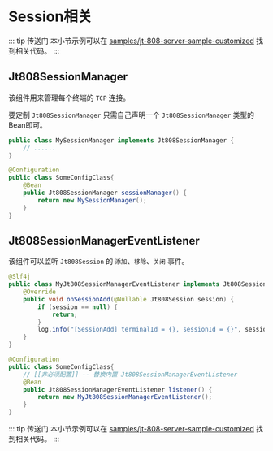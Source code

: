 # Session相关

::: tip 传送门
本小节示例可以在 [samples/jt-808-server-sample-customized](https://github.com/hylexus/jt-framework/tree/master/samples/jt-808-server-sample-customized) 找到相关代码。
:::

## Jt808SessionManager

该组件用来管理每个终端的 `TCP` 连接。

要定制 `Jt808SessionManager` 只需自己声明一个 `Jt808SessionManager` 类型的Bean即可。

```java
public class MySessionManager implements Jt808SessionManager {
    // ......
}
```

```java
@Configuration
public class SomeConfigClass{
    @Bean
    public Jt808SessionManager sessionManager() {
        return new MySessionManager();
    }
}
```

## Jt808SessionManagerEventListener

该组件可以监听 `Jt808Session` 的 `添加`、`移除`、`关闭` 事件。

```java
@Slf4j
public class MyJt808SessionManagerEventListener implements Jt808SessionManagerEventListener {
    @Override
    public void onSessionAdd(@Nullable Jt808Session session) {
        if (session == null) {
            return;
        }
        log.info("[SessionAdd] terminalId = {}, sessionId = {}", session.getTerminalId(), session.getId());
    }
}
```

```java
@Configuration
public class SomeConfigClass{
    // [[非必须配置]] -- 替换内置 Jt808SessionManagerEventListener
    @Bean
    public Jt808SessionManagerEventListener listener() {
        return new MyJt808SessionManagerEventListener();
    }
}
```

::: tip 传送门
本小节示例可以在 [samples/jt-808-server-sample-customized](https://github.com/hylexus/jt-framework/tree/master/samples/jt-808-server-sample-customized) 找到相关代码。
:::

